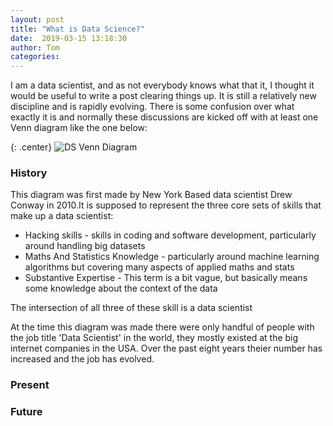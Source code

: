 ```yaml
---
layout: post
title: "What is Data Science?"
date:  2019-03-15 13:18:30
author: Tom
categories:
---
```


I am a data scientist, and as not everybody  knows what that it, I thought  it  would be useful to write a post clearing things up. It is still a relatively new discipline and is rapidly evolving. There is some confusion over what exactly it is and normally these discussions are kicked off with at least one Venn diagram like the one below:

{: .center}
![DS Venn Diagram](https://static1.squarespace.com/static/5150aec6e4b0e340ec52710a/t/51525c33e4b0b3e0d10f77ab/1364352052403/Data_Science_VD.png)

### History

This diagram was first made by New York Based data scientist Drew Conway in 2010.It is supposed to represent the three core sets of skills that make up a data scientist:
- Hacking skills - skills in coding and software development, particularly around handling big datasets
- Maths And Statistics Knowledge - particularly around machine learning algorithms but covering many aspects of applied maths and stats
- Substantive Expertise - This term is a bit vague, but basically means some knowledge about the context of the data

The intersection of all three of these skill is a data scientist

At the time this diagram was made there were only  handful of people with the job title 'Data Scientist' in the world, they mostly existed at the big internet companies in the  USA. Over the past eight years theier number has increased and the job has evolved.

### Present

### Future
